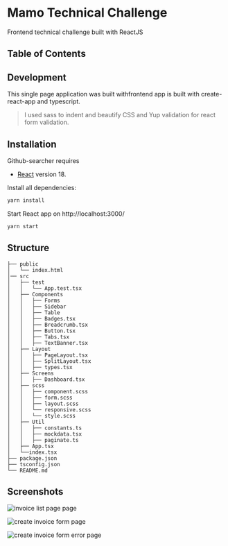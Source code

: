# Mamo Technical Challenge

Frontend technical challenge built with ReactJS

## Table of Contents



## Development

This single page application was built withfrontend app is built with create-react-app and typescript.

>I used sass to indent and beautify CSS and Yup validation for react form validation.


## Installation
Github-searcher requires 
- [React](https://react.org) version 18.

Install all dependencies:
```bash
yarn install
```

Start React app on http://localhost:3000/
```bash
yarn start 
```
## Structure

    ├── public
    │   └── index.html
    │── src
    │   ├── test
    │   │   └── App.test.tsx     
    │   ├── Components
    │   │   ├── Forms
    │   │   ├── Sidebar
    │   │   ├── Table
    │   │   ├── Badges.tsx
    │   │   ├── Breadcrumb.tsx
    │   │   ├── Button.tsx
    │   │   ├── Tabs.tsx
    │   │   ├── TextBanner.tsx       
    │   ├── Layout
    │   │   ├── PageLayout.tsx
    │   │   ├── SplitLayout.tsx
    │   │   ├── types.tsx
    │   ├── Screens
    │   │   ├── Dashboard.tsx
    │   ├── scss
    │   │   ├── component.scss
    │   │   ├── form.scss
    │   │   ├── layout.scss
    │   │   └── responsive.scss
    │   │   └── style.scss
    │   ├── Util
    │   │   ├── constants.ts
    │   │   ├── mockdata.tsx
    │   │   ├── paginate.ts
    │   ├── App.tsx
    │   └──index.tsx 
    ├── package.json
    ├── tsconfig.json
    └── README.md


## Screenshots

![invoice list page page](https://res.cloudinary.com/dcpfdxsly/image/upload/v1670188440/mamo-app/screencapture-localhost-3000-2022-12-05-01_12_18.png)

![create invoice form page](https://res.cloudinary.com/dcpfdxsly/image/upload/v1670188439/mamo-app/screencapture-localhost-3000-create-invoice-2022-12-05-01_12_53.png)

![create invoice form error page](https://res.cloudinary.com/dcpfdxsly/image/upload/v1670188440/mamo-app/screencapture-localhost-3000-create-invoice-2022-12-05-01_13_07.png)